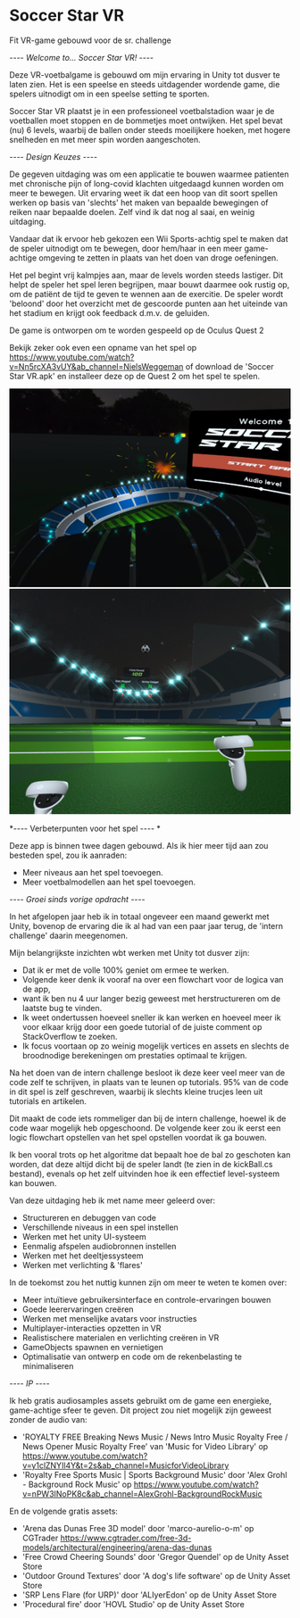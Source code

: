 # Soccer Star VR

Fit VR-game gebouwd voor de sr. challenge


*---- Welcome to... Soccer Star VR! ----*

Deze VR-voetbalgame is gebouwd om mijn ervaring in Unity tot dusver te laten zien. 
Het is een speelse en steeds uitdagender wordende game, die spelers uitnodigt om 
in een speelse setting te sporten.

Soccer Star VR plaatst je in een professioneel voetbalstadion waar je de voetballen moet stoppen
en de bommetjes moet ontwijken. Het spel bevat (nu) 6 levels, waarbij de ballen onder steeds 
moeilijkere hoeken, met hogere snelheden en met meer spin worden aangeschoten.


*---- Design Keuzes ----*

De gegeven uitdaging was om een applicatie te bouwen waarmee patienten met chronische pijn 
of long-covid klachten uitgedaagd kunnen worden om meer te bewegen. Uit ervaring weet ik dat
een hoop van dit soort spellen werken op basis van 'slechts' het maken van bepaalde bewegingen 
of reiken naar bepaalde doelen. Zelf vind ik dat nog al saai, en weinig uitdaging.

Vandaar dat ik ervoor heb gekozen een Wii Sports-achtig spel te maken dat de speler uitnodigt
om te bewegen, door hem/haar in een meer game-achtige omgeving te zetten in plaats van het doen 
van droge oefeningen.

Het pel begint vrij kalmpjes aan, maar de levels worden steeds lastiger. Dit helpt de speler
het spel leren begrijpen, maar bouwt daarmee ook rustig op, om de patiënt de tijd te geven
te wennen aan de exercitie. De speler wordt 'beloond' door het overzicht met de gescoorde punten
aan het uiteinde van het stadium en krijgt ook feedback d.m.v. de geluiden.

De game is ontworpen om te worden gespeeld op de Oculus Quest 2

Bekijk zeker ook even een opname van het spel op https://www.youtube.com/watch?v=Nn5rcXA3vUY&ab_channel=NielsWeggeman
of download de 'Soccer Star VR.apk' en installeer deze op de Quest 2 om het spel te spelen.

![alt text](https://github.com/NielsWeggeman/Soccer-Star-VR/blob/main/Soccer%20Star%20VR%20Main%20menu%20view.jpg)
![alt text](https://github.com/NielsWeggeman/Soccer-Star-VR/blob/main/Soccer%20Star%20VR%20Game%20view.jpg)


*---- Verbeterpunten voor het spel ---- *

Deze app is binnen twee dagen gebouwd. Als ik hier meer tijd aan zou besteden
spel, zou ik aanraden:

- Meer niveaus aan het spel toevoegen.
- Meer voetbalmodellen aan het spel toevoegen.


*---- Groei sinds vorige opdracht ----*

In het afgelopen jaar heb ik in totaal ongeveer een maand gewerkt met Unity,
bovenop de ervaring die ik al had van een paar jaar terug, de 'intern challenge'
daarin meegenomen.

Mijn belangrijkste inzichten wbt werken met Unity tot dusver zijn:

- Dat ik er met de volle 100% geniet om ermee te werken.
- Volgende keer denk ik vooraf na over een flowchart voor de logica van de app, 
- want ik ben nu 4 uur langer bezig geweest met herstructureren om de laatste bug te vinden.
- Ik weet ondertussen hoeveel sneller ik kan werken en hoeveel meer ik voor elkaar krijg
  door een goede tutorial of de juiste comment op StackOverflow te zoeken.
- Ik focus voortaan op zo weinig mogelijk vertices en assets en slechts de broodnodige 
  berekeningen om prestaties optimaal te krijgen.

Na het doen van de intern challenge besloot ik deze keer veel meer van de code zelf 
te schrijven, in plaats van te leunen op tutorials. 95% van de code in dit spel is 
zelf geschreven, waarbij ik slechts kleine trucjes leen uit tutorials en artikelen.

Dit maakt de code iets rommeliger dan bij de intern challenge, hoewel ik de code waar
mogelijk heb opgeschoond. De volgende keer zou ik eerst een logic flowchart opstellen 
van het spel opstellen voordat ik ga bouwen.

Ik ben vooral trots op het algoritme dat bepaalt hoe de bal zo geschoten kan worden, 
dat deze altijd dicht bij de speler landt (te zien in de kickBall.cs bestand), 
evenals op het zelf uitvinden hoe ik een effectief level-systeem kan bouwen.

Van deze uitdaging heb ik met name meer geleerd over:
- Structureren en debuggen van code
- Verschillende niveaus in een spel instellen
- Werken met het unity UI-systeem
- Eenmalig afspelen audiobronnen instellen
- Werken met het deeltjessysteem
- Werken met verlichting & 'flares'

In de toekomst zou het nuttig kunnen zijn om meer te weten te komen over:
- Meer intuïtieve gebruikersinterface en controle-ervaringen bouwen
- Goede leerervaringen creëren
- Werken met menselijke avatars voor instructies
- Multiplayer-interacties opzetten in VR
- Realistischere materialen en verlichting creëren in VR
- GameObjects spawnen en vernietigen
- Optimalisatie van ontwerp en code om de rekenbelasting te minimaliseren


*---- IP ----*

Ik heb gratis audiosamples assets gebruikt om de game een energieke, game-achtige sfeer te geven.
Dit project zou niet mogelijk zijn geweest zonder de audio van:
- 'ROYALTY FREE Breaking News Music / News Intro Music Royalty Free / News Opener Music Royalty Free' van 'Music for Video Library'
  op https://www.youtube.com/watch?v=y1clZNYIl4Y&t=2s&ab_channel=MusicforVideoLibrary
- 'Royalty Free Sports Music | Sports Background Music' door 'Alex Grohl - Background Rock Music'
  op https://www.youtube.com/watch?v=nPW3INoPK8c&ab_channel=AlexGrohl-BackgroundRockMusic

En de volgende gratis assets:
- 'Arena das Dunas Free 3D model' door 'marco-aurelio-o-m' op CGTrader https://www.cgtrader.com/free-3d-models/architectural/engineering/arena-das-dunas
- 'Free Crowd Cheering Sounds' door 'Gregor Quendel' op de Unity Asset Store
- 'Outdoor Ground Textures' door 'A dog's life software' op de Unity Asset Store
- 'SRP Lens Flare (for URP)' door 'ALIyerEdon' op de Unity Asset Store
- 'Procedural fire' door 'HOVL Studio' op de Unity Asset Store
